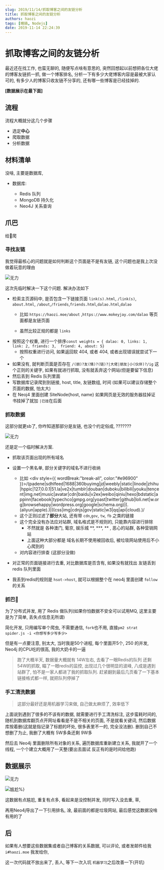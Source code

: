 ```yaml
---
slug: 2019/11/14/抓取博客之间的友链分析
title: 抓取博客之间的友链分析
authors: haozi
tags: [瞎搞, Nodejs]
date: 2019-11-14 22:24:39
---
```


# 抓取博客之间的友链分析

最近还在找工作, 也蛮无聊的, 随便写点啥有意思的, 突然回想起以前想把各位大佬的博客友链抓一抓, 做一个博客排名, 分析一下有多少大佬博客内容是最被大家认可的, 有多少人的博客只收友链不分享的, 还有哪一些博客是已经挂掉的.

**[数据展示在最下面]**

<!--truncate-->



## 流程

流程大概就分这几个步骤

* 选定**中心**
* 爬取数据
* 分析数据

## 材料清单

没啥, 主要是数据库, 

* 数据库:   

  * Redis  队列
  * MongoDB  持久化
  * Neo4J 关系查询

  

## 爪巴

给👴爬

### 寻找友链

我觉得最核心的问题就是如何判断这个页面是不是有友链,  这个问题也是我上次没做着玩意的理由

![无力](./抓取博客之间的友链分析/wuli.png)

这次先临时解决一下这个问题. 解决办法如下

* 检索主页源码中, 是否包含一下链接页面 `link(s).html`, `/link(s)`, `about.html`, `/about`,`/friends`,`friends.html`,`dalao.html`,`dalao`
  * 比如 `https://haozi.moe/about` ,`https://www.mokeyjay.com/dalao` 等页面都是友链页面
  
  * 虽然比较正规的都是 `links`
* 按照这个权重, 进行一个排序`const weights = { dalao: 0, links: 1, link: 2, friends: 3,  friend: 4, about: 5}`
  * 按照权重进行访问, 如果返回软 404, 或者 404, 或者出现错误就尝试下一个
* 如果没有, 就判断页面是否存在 `/(朋)?友(情)?(链)?|大佬|朋友|小(伙伴)?/ig` 这个正则的关键字,  如果有就进行抓取, 没有就丢弃这个网站(但是要留下信息)
* 然后丢到 Redis 队列里面
* 写数据库记录爬到到链接, host, title, 友链数组, 时间 (如果可以建议存储整个页面的数据, 怕太大)
* 在 Neoj4 里面创建 SiteNode{host, name}  如果网页是无效的服务器挂掉证书挂掉了就加 `|已挂`在后面



### 抓取数据

这部分就更sb了, 你咋知道那部分是友链,  也没个约定俗成, ???????

![无力](./抓取博客之间的友链分析/daizhi.png)

还是定一个临时解决方案. 

* 抓取该页面出现的所有域名

* 设置一个黑名单, 部分关键字的域名不进行收纳
  * 比如 <div style={{ wordBreak:"break-all", color:"#e96900" }}>/(padene|sdhlfeed|1688|360buyimg|jd|weebly|static|linode|zhihu|hppic|127\.0\.0\.1|51.la|ve2x|tumblr|douban|duboku|bilibili|youku|tencent|img\.net|music|avatar|cdn|baidu|v2ex|weibo|qiniu|hexo|bdstatic|appinn|facebook|typechco|gmpg\.org|yoast|twitter|github|loli\.net|w\.org|browsehappy|wordpress.org|google|schema\.org)|(\.(aliyun|apple)\.)|((css|img|cdnjs|gov|static|w3|qq|api|cloud)\.)/</div>
  * 这个正则过滤了**部分**大站, 还有带 `cdn`,`gov`, `tw`, `fb` 之类的链接
  * 这个完全没有办法应对站群, 域名格式是不规则的, 只能靠内容进行排除
    * 不然就是 各种澳门, 葡京, 娱乐城 **, ***, ** , 恶心的站群, 各种营销网站
    * 上面这种大部分都是 域名长期不使用被回收后, 被垃圾网站使用后不小心爬到的
  * 对内容进行排查 (这部分没做)
  
* 对正常的页面链接进行去重, 对比数据库是否含有, 如果没有就找出 友链丢到 redis 队列里面

* 我丢到redis的规则是 `hsot->host`, 就可以根据整个在 neo4j 里面创建 `follow`的关系

  

### 抓巴🐛

为了分布式并发,  用了 Redis 做队列(如果你怕数据不安全可以试用MQ, 这里主要是为了简单, 丢失点信息无所谓)  

简化开发, 只用编写单个爬虫, 不需要通信, `fork`也不用, 直接`pm2 strat spider.js -i <你想写多少写多少>`

但是有一点要注意,  别太大, 当时我是50个进程, 每个里面开5个, 250 的并发, Neo4j 的CPU吃的很高, 我的大奶卡的一逼

>  跑了大概半天, 数据量大概就有 14W左右,  去看了一眼Redis的队列 还剩 54W的抓取,  瞄了一眼redis的监控, 出现过几个很明显的波峰, 八成是遇到站群了, 怕不是一家人都进了我的抓取队列. 赶紧翻到最后几页看了一下基本链接格式都一样, 就把队列停掉了

### 手工清洗数据

> 这部分最好还是用机器学习来做, 自己做太麻烦了, 效率低下

上面说到遇到了很多的不该有的数据,  就需要进行手工清洗标注, 这步蛮耗时间的, 随机到数据库翻页点开网址看看是不是不相关的页面, 不是就看关键词, 然后数据库按着删(这就是指记录了标题的坏处, 很多表里不一的, 完全没法删). 删到自己不想删了为止, 我删了大概有 5W多条还剩 9W多

然后去 Neo4j 里面删除所有对象的关系,  遍历数据库重新建立关系, 我就开了一个线程, 一个个建立大概用了一天整(要出去面试 反正有的是时间给他跑)





## 数据展示

![无力](./抓取博客之间的友链分析/haozi.moe.svg)

![尴尬%}](./抓取博客之间的友链分析/ganga.png)

这数据有点尴尬, 重复有点多,  看起来是没控制并发, 同时写入没去重, 草,

再用Neo4j导出了一下引用排名, 淦,  最前面的都是垃圾网站, 最后感觉这数据没啥有用的了





## 后

如果有人想要这些数据集或者自己博客的关系数据, 可以评论, 或者发邮件给我 `i#haozi.moe` 我发给你, 

这一次代码就不放出来了, 丢人, 等下一次入坑 `机器学习`之后改善一下(开坑)
